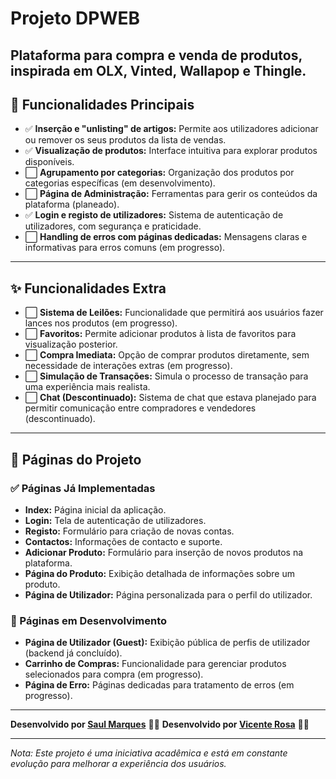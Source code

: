 # Projeto DPWEB  
**Plataforma para compra e venda de produtos, inspirada em OLX, Vinted, Wallapop e Thingle.**  
---

## 🌟 Funcionalidades Principais  
- ✅ **Inserção e "unlisting" de artigos:** Permite aos utilizadores adicionar ou remover os seus produtos da lista de vendas.  
- ✅ **Visualização de produtos:** Interface intuitiva para explorar produtos disponíveis.  
- ⬜ **Agrupamento por categorias:** Organização dos produtos por categorias específicas (em desenvolvimento).  
- ⬜ **Página de Administração:** Ferramentas para gerir os conteúdos da plataforma (planeado).  
- ✅ **Login e registo de utilizadores:** Sistema de autenticação de utilizadores, com segurança e praticidade.  
- ⬜ **Handling de erros com páginas dedicadas:** Mensagens claras e informativas para erros comuns (em progresso).  

---

## ✨ Funcionalidades Extra  
- ⬜ **Sistema de Leilões:** Funcionalidade que permitirá aos usuários fazer lances nos produtos (em progresso).  
- ⬜ **Favoritos:** Permite adicionar produtos à lista de favoritos para visualização posterior.  
- ⬜ **Compra Imediata:** Opção de comprar produtos diretamente, sem necessidade de interações extras (em progresso).  
- ⬜ **Simulação de Transações:** Simula o processo de transação para uma experiência mais realista.  
- ⬜ **Chat (Descontinuado):** Sistema de chat que estava planejado para permitir comunicação entre compradores e vendedores (descontinuado).  

---

## 📄 Páginas do Projeto  

### ✅ Páginas Já Implementadas  
- **Index:** Página inicial da aplicação.  
- **Login:** Tela de autenticação de utilizadores.  
- **Registo:** Formulário para criação de novas contas.  
- **Contactos:** Informações de contacto e suporte.  
- **Adicionar Produto:** Formulário para inserção de novos produtos na plataforma.  
- **Página do Produto:** Exibição detalhada de informações sobre um produto.  
- **Página de Utilizador:** Página personalizada para o perfil do utilizador.  

### 🚧 Páginas em Desenvolvimento  
- **Página de Utilizador (Guest):** Exibição pública de perfis de utilizador (backend já concluído).  
- **Carrinho de Compras:** Funcionalidade para gerenciar produtos selecionados para compra (em progresso).  
- **Página de Erro:** Páginas dedicadas para tratamento de erros (em progresso).  
---

**Desenvolvido por [Saul Marques](https://github.com/Saul-Marques)** 👨‍💻
**Desenvolvido por [Vicente Rosa](https://github.com/VACR03)** 👨‍💻


---

*Nota: Este projeto é uma iniciativa acadêmica e está em constante evolução para melhorar a experiência dos usuários.*
